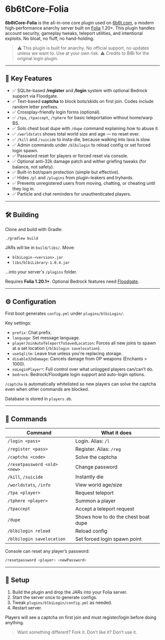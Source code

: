 # 6b6tCore-Folia

**6b6tCore-Folia** is the all-in-one core plugin used on [6b6t.com](https://6b6t.com), a modern high-performance anarchy server built on [Folia](https://github.com/PaperMC/Folia) 1.20+. This plugin handles account security, gameplay tweaks, teleport utilities, and intentional exploits. No bloat, no fluff, no hand-holding.

> ⚠️ This plugin is built for anarchy. No official support, no updates unless we want to. Use at your own risk.
> ⚠️ Credits to BlBi for the original login plugin.

---

## 🔧 Key Features

- ✅ SQLite-based **/register** and **/login** system with optional Bedrock support via Floodgate.
- ✅ Text-based **captcha** to block bots/skids on first join. Codes include random letter prefixes.
- ✅ Crossplay-friendly login forms (optional).
- ✅ `/tpa`, `/tpaccept`, `/tphere` for basic teleportation without home/warp BS.
- ✅ Solo chest boat dupe with `/dupe` command explaining how to abuse it.
- ✅ `/worldstats` shows total world size and age — no reset ever.
- ✅ `/kill` and `/suicide` to insta-die, because walking into lava is slow.
- ✅ Admin commands under `/blbilogin` to reload config or set forced login spawn.
- ✅ Password reset for players or forced reset via console.
- ✅ Optional anti-32k damage patch and wither griefing tweaks (for balance, not safety).
- ✅ Built-in bot/spam protection (simple but effective).
- ✅ Hides `/pl` and `/plugins` from plugin-leakers and tryhards.
- ✅ Prevents unregistered users from moving, chatting, or cheating until they log in.
- ✅ Particle and chat reminders for unauthenticated players.

---

## 🛠️ Building

Clone and build with Gradle:

```bash
./gradlew build
```

JARs will be in `build/libs/`. Move:
- `blbiLogin-<version>.jar`
- `libs/blbiLibrary-1.0.4.jar`

...into your server's `/plugins` folder.

Requires **Folia 1.20.1+**. Optional Bedrock features need [Floodgate](https://github.com/GeyserMC/Floodgate).

---

## ⚙️ Configuration

First boot generates `config.yml` under `plugins/blbiLogin/`.

Key settings:
- `prefix`: Chat prefix.
- `language`: Set message language.
- `playerJoinAutoTeleportToSavedLocation`: Forces all new joins to spawn at a set location (`/blbilogin savelocation`).
- `useSqlite`: Leave true unless you're replacing storage.
- `disable32kDamage`: Cancels damage from OP weapons (Enchants > 1000).
- `noLoginPlayer*`: Full control over what unlogged players can/can’t do.
- `bedrock`: Bedrock/Floodgate login support and auto-login options.

`/captcha` is automatically whitelisted so new players can solve the captcha even when other commands are blocked.

Database is stored in `players.db`.

---

## 🧾 Commands

| Command | What it does |
|--------|---------------|
| `/login <pass>` | Login. Alias: `/l` |
| `/register <pass>` | Register. Alias: `/reg` |
| `/captcha <code>` | Solve the captcha |
| `/resetpassword <old> <new>` | Change password |
| `/kill`, `/suicide` | Instantly die |
| `/worldstats`, `/info` | View world age/size |
| `/tpa <player>` | Request teleport |
| `/tphere <player>` | Summon a player |
| `/tpaccept` | Accept a teleport request |
| `/dupe` | Shows how to do the chest boat dupe |
| `/blbilogin reload` | Reload config |
| `/blbilogin savelocation` | Set forced login spawn point |

Console can reset any player’s password:

```bash
/resetpassword <player> <newPassword>
```

---

## 🚀 Setup

1. Build the plugin and drop the JARs into your Folia server.
2. Start the server once to generate configs.
3. Tweak `plugins/blbiLogin/config.yml` as needed.
4. Restart server.

Players will see a captcha on first join and must register/login before doing anything. 

> Want something different? Fork it. Don’t like it? Don’t use it.
